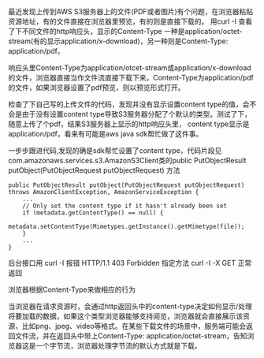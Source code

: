 

最近发现上传到AWS S3服务器上的文件(PDF或者图片)有个问题，在浏览器粘贴资源地址，有的文件直接在浏览器里预览，有的则是直接下载的。
用curl -I 查看了下不同文件的http响应头，显示的Content-Type 一种是application/octet-stream(有的显示application/x-download)，另一种则是Content-Type: application/pdf。

响应头里Content-Type为application/otcet-stream或application/x-download的文件，浏览器直接当作文件流直接下载下来，Content-Type为application/pdf的文件，如果浏览器设置了pdf预览，则以预览形式打开。


检查了下自己写的上传文件的代码，发现并没有显示设置content type的值，会不会是由于没有设置content type导致S3服务器分配了个默认的类型。测试了下，随意上传了个pdf，结果S3服务器上显示的http响应头里， content type显示是application/pdf，看来有可能是aws java sdk帮忙做了这件事。

一步步跟进代码,发现的确是sdk帮忙设置了content type，代码片段见com.amazonaws.services.s3.AmazonS3Client类的public PutObjectResult putObject(PutObjectRequest putObjectRequest) 方法

```
public PutObjectResult putObject(PutObjectRequest putObjectRequest) throws AmazonClientException, AmazonServiceException {
    ...
    // Only set the content type if it hasn't already been set
    if (metadata.getContentType() == null) {
        metadata.setContentType(Mimetypes.getInstance().getMimetype(file));
    }
    ...
}
```

后台接口用 curl -I 报错 HTTP/1.1 403 Forbidden
指定方法 curl -I -X GET 正常返回


浏览器根据Content-Type来做相应的行为


当浏览器在请求资源时，会通过http返回头中的content-type决定如何显示/处理将要加载的数据，如果这个类型浏览器能够支持阅览，浏览器就会直接展示该资源，比如png、jpeg、video等格式。在某些下载文件的场景中，服务端可能会返回文件流，并在返回头中带上Content-Type: application/octet-stream，告知浏览器这是一个字节流，浏览器处理字节流的默认方式就是下载。
